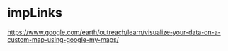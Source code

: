 # impLinks

https://www.google.com/earth/outreach/learn/visualize-your-data-on-a-custom-map-using-google-my-maps/
